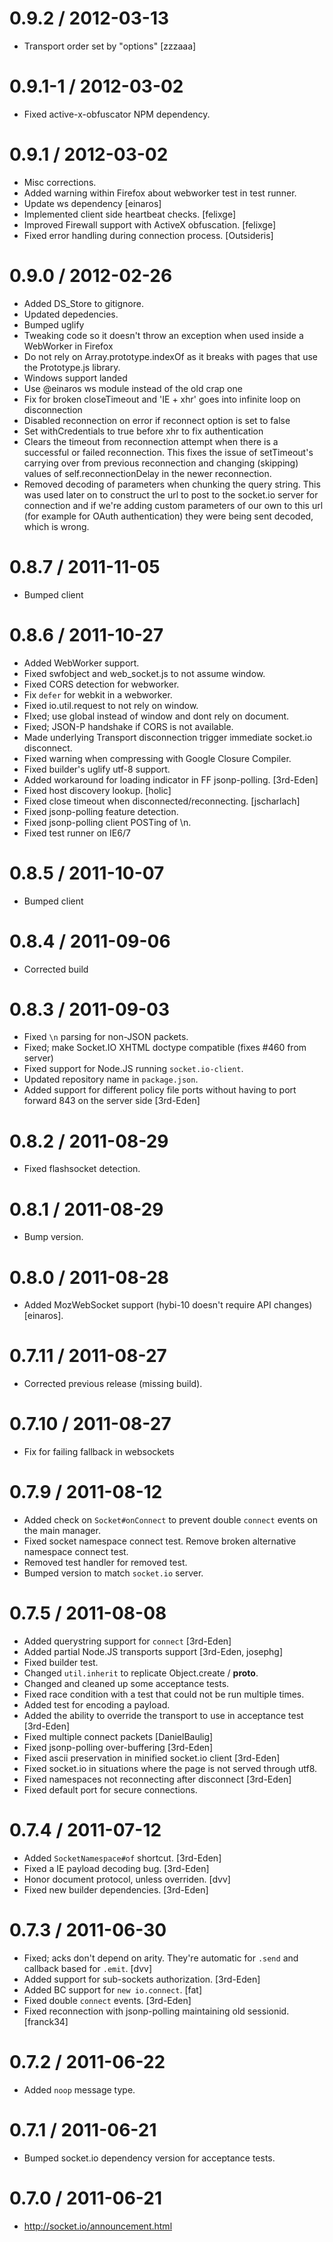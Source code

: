 
0.9.2 / 2012-03-13
==================

  * Transport order set by "options" [zzzaaa]

0.9.1-1 / 2012-03-02
====================

  * Fixed active-x-obfuscator NPM dependency.

0.9.1 / 2012-03-02
==================

  * Misc corrections.
  * Added warning within Firefox about webworker test in test runner.
  * Update ws dependency [einaros]
  * Implemented client side heartbeat checks. [felixge]
  * Improved Firewall support with ActiveX obfuscation. [felixge]
  * Fixed error handling during connection process. [Outsideris]

0.9.0 / 2012-02-26
==================

  * Added DS_Store to gitignore.
  * Updated depedencies.
  * Bumped uglify
  * Tweaking code so it doesn't throw an exception when used inside a WebWorker in Firefox
  * Do not rely on Array.prototype.indexOf as it breaks with pages that use the Prototype.js library.
  * Windows support landed
  * Use @einaros ws module instead of the old crap one
  * Fix for broken closeTimeout and 'IE + xhr' goes into infinite loop on disconnection
  * Disabled reconnection on error if reconnect option is set to false
  * Set withCredentials to true before xhr to fix authentication
  * Clears the timeout from reconnection attempt when there is a successful or failed reconnection. 
    This fixes the issue of setTimeout's carrying over from previous reconnection
    and changing (skipping) values of self.reconnectionDelay in the newer reconnection.
  * Removed decoding of parameters when chunking the query string.
    This was used later on to construct the url to post to the socket.io server
    for connection and if we're adding custom parameters of our own to this url
    (for example for OAuth authentication) they were being sent decoded, which is wrong.

0.8.7 / 2011-11-05
==================

  * Bumped client

0.8.6 / 2011-10-27 
==================

  * Added WebWorker support.
  * Fixed swfobject and web_socket.js to not assume window.
  * Fixed CORS detection for webworker.
  * Fix `defer` for webkit in a webworker.
  * Fixed io.util.request to not rely on window.
  * FIxed; use global instead of window and dont rely on document.
  * Fixed; JSON-P handshake if CORS is not available.
  * Made underlying Transport disconnection trigger immediate socket.io disconnect.
  * Fixed warning when compressing with Google Closure Compiler.
  * Fixed builder's uglify utf-8 support.
  * Added workaround for loading indicator in FF jsonp-polling. [3rd-Eden]
  * Fixed host discovery lookup. [holic]
  * Fixed close timeout when disconnected/reconnecting. [jscharlach]
  * Fixed jsonp-polling feature detection.
  * Fixed jsonp-polling client POSTing of \n.
  * Fixed test runner on IE6/7

0.8.5 / 2011-10-07
==================

  * Bumped client

0.8.4 / 2011-09-06
==================

  * Corrected build

0.8.3 / 2011-09-03
==================

  * Fixed `\n` parsing for non-JSON packets.
  * Fixed; make Socket.IO XHTML doctype compatible (fixes #460 from server)
  * Fixed support for Node.JS running `socket.io-client`.
  * Updated repository name in `package.json`.
  * Added support for different policy file ports without having to port
    forward 843 on the server side [3rd-Eden]

0.8.2 / 2011-08-29
==================

  * Fixed flashsocket detection.

0.8.1 / 2011-08-29
==================

  * Bump version.

0.8.0 / 2011-08-28
==================

  * Added MozWebSocket support (hybi-10 doesn't require API changes) [einaros].

0.7.11 / 2011-08-27
===================

  * Corrected previous release (missing build).

0.7.10 / 2011-08-27
===================

  * Fix for failing fallback in websockets

0.7.9 / 2011-08-12
==================

  * Added check on `Socket#onConnect` to prevent double `connect` events on the main manager.
  * Fixed socket namespace connect test. Remove broken alternative namespace connect test.
  * Removed test handler for removed test.
  * Bumped version to match `socket.io` server.

0.7.5 / 2011-08-08
==================

  * Added querystring support for `connect` [3rd-Eden]
  * Added partial Node.JS transports support [3rd-Eden, josephg]
  * Fixed builder test.
  * Changed `util.inherit` to replicate Object.create / __proto__.
  * Changed and cleaned up some acceptance tests.
  * Fixed race condition with a test that could not be run multiple times.
  * Added test for encoding a payload.
  * Added the ability to override the transport to use in acceptance test [3rd-Eden]
  * Fixed multiple connect packets [DanielBaulig]
  * Fixed jsonp-polling over-buffering [3rd-Eden]
  * Fixed ascii preservation in minified socket.io client [3rd-Eden]
  * Fixed socket.io in situations where the page is not served through utf8.
  * Fixed namespaces not reconnecting after disconnect [3rd-Eden]
  * Fixed default port for secure connections.

0.7.4 / 2011-07-12
==================

  * Added `SocketNamespace#of` shortcut. [3rd-Eden]
  * Fixed a IE payload decoding bug. [3rd-Eden]
  * Honor document protocol, unless overriden. [dvv]
  * Fixed new builder dependencies. [3rd-Eden]

0.7.3 / 2011-06-30 
==================

  * Fixed; acks don't depend on arity. They're automatic for `.send` and
    callback based for `.emit`. [dvv]
  * Added support for sub-sockets authorization. [3rd-Eden]
  * Added BC support for `new io.connect`. [fat]
  * Fixed double `connect` events. [3rd-Eden]
  * Fixed reconnection with jsonp-polling maintaining old sessionid. [franck34]

0.7.2 / 2011-06-22
==================

  * Added `noop` message type.

0.7.1 / 2011-06-21
==================

  * Bumped socket.io dependency version for acceptance tests.

0.7.0 / 2011-06-21
==================

  * http://socket.io/announcement.html

